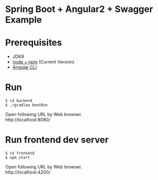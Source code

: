 # Spring Boot + Angular2 + Swagger Example

# Prerequisites

* JDK8
* [node + npm](https://nodejs.org/) (Current Version)
* [Angular CLI](https://cli.angular.io/)

# Run

```
$ cd backend
$ ./gradlew bootRun
```
Open following URL by Web browser.  
http://localhost:8080/

# Run frontend dev server

```
$ cd frontend
$ npm start
```

Open following URL by Web browser.  
http://localhost:4200/

